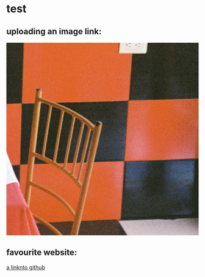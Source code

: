 # test
## uploading an image link:
![squares.JPG](images/squares.JPG)
## favourite website:
[a linknto github](https://github.com)
